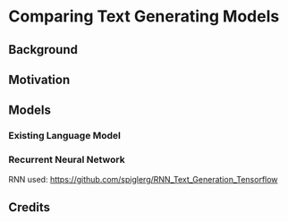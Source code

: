 # Comparing Text Generating Models

## Background

## Motivation

## Models

### Existing Language Model

### Recurrent Neural Network
RNN used: https://github.com/spiglerg/RNN_Text_Generation_Tensorflow

## Credits
